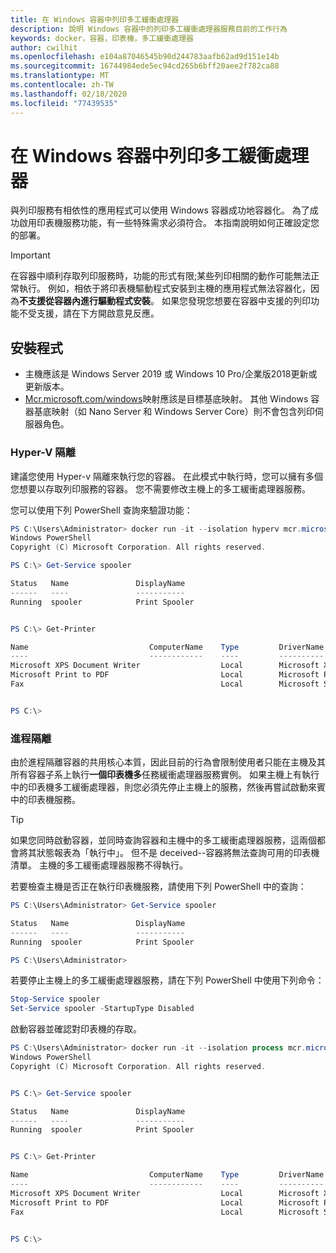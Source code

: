 ```yaml
---
title: 在 Windows 容器中列印多工緩衝處理器
description: 說明 Windows 容器中的列印多工緩衝處理器服務目前的工作行為
keywords: docker，容器，印表機，多工緩衝處理器
author: cwilhit
ms.openlocfilehash: e104a87046545b90d244783aafb62ad9d151e14b
ms.sourcegitcommit: 16744984ede5ec94cd265b6bff20aee2f782ca88
ms.translationtype: MT
ms.contentlocale: zh-TW
ms.lasthandoff: 02/18/2020
ms.locfileid: "77439535"
---
```

# <a name="print-spooler-in-windows-containers"></a>在 Windows 容器中列印多工緩衝處理器

與列印服務有相依性的應用程式可以使用 Windows 容器成功地容器化。 為了成功啟用印表機服務功能，有一些特殊需求必須符合。 本指南說明如何正確設定您的部署。

> [!IMPORTANT]
> 在容器中順利存取列印服務時，功能的形式有限;某些列印相關的動作可能無法正常執行。 例如，相依于將印表機驅動程式安裝到主機的應用程式無法容器化，因為**不支援從容器內進行驅動程式安裝**。 如果您發現您想要在容器中支援的列印功能不受支援，請在下方開啟意見反應。

## <a name="setup"></a>安裝程式

* 主機應該是 Windows Server 2019 或 Windows 10 Pro/企業版2018更新或更新版本。
* [Mcr.microsoft.com/windows](https://hub.docker.com/_/microsoft-windowsfamily-windows)映射應該是目標基底映射。 其他 Windows 容器基底映射（如 Nano Server 和 Windows Server Core）則不會包含列印伺服器角色。

### <a name="hyper-v-isolation"></a>Hyper-V 隔離

建議您使用 Hyper-v 隔離來執行您的容器。 在此模式中執行時，您可以擁有多個您想要以存取列印服務的容器。 您不需要修改主機上的多工緩衝處理器服務。

您可以使用下列 PowerShell 查詢來驗證功能：

```PowerShell
PS C:\Users\Administrator> docker run -it --isolation hyperv mcr.microsoft.com/windows:1809 powershell.exe
Windows PowerShell
Copyright (C) Microsoft Corporation. All rights reserved.

PS C:\> Get-Service spooler

Status   Name               DisplayName
------   ----               -----------
Running  spooler            Print Spooler


PS C:\> Get-Printer

Name                           ComputerName    Type         DriverName                PortName        Shared   Published
----                           ------------    ----         ----------                --------        ------   --------
Microsoft XPS Document Writer                  Local        Microsoft XPS Document... PORTPROMPT:     False    False
Microsoft Print to PDF                         Local        Microsoft Print To PDF    PORTPROMPT:     False    False
Fax                                            Local        Microsoft Shared Fax D... SHRFAX:         False    False


PS C:\>
```

### <a name="process-isolation"></a>進程隔離

由於進程隔離容器的共用核心本質，因此目前的行為會限制使用者只能在主機及其所有容器子系上執行**一個印表機多**任務緩衝處理器服務實例。 如果主機上有執行中的印表機多工緩衝處理器，則您必須先停止主機上的服務，然後再嘗試啟動來賓中的印表機服務。

> [!TIP]
> 如果您同時啟動容器，並同時查詢容器和主機中的多工緩衝處理器服務，這兩個都會將其狀態報表為「執行中」。 但不是 deceived--容器將無法查詢可用的印表機清單。 主機的多工緩衝處理器服務不得執行。 

若要檢查主機是否正在執行印表機服務，請使用下列 PowerShell 中的查詢：

```PowerShell
PS C:\Users\Administrator> Get-Service spooler

Status   Name               DisplayName
------   ----               -----------
Running  spooler            Print Spooler

PS C:\Users\Administrator>
```

若要停止主機上的多工緩衝處理器服務，請在下列 PowerShell 中使用下列命令：

```PowerShell
Stop-Service spooler
Set-Service spooler -StartupType Disabled
```

啟動容器並確認對印表機的存取。

```PowerShell
PS C:\Users\Administrator> docker run -it --isolation process mcr.microsoft.com/windows:1809 powershell.exe
Windows PowerShell
Copyright (C) Microsoft Corporation. All rights reserved.


PS C:\> Get-Service spooler

Status   Name               DisplayName
------   ----               -----------
Running  spooler            Print Spooler


PS C:\> Get-Printer

Name                           ComputerName    Type         DriverName                PortName        Shared   Published
----                           ------------    ----         ----------                --------        ------   --------
Microsoft XPS Document Writer                  Local        Microsoft XPS Document... PORTPROMPT:     False    False
Microsoft Print to PDF                         Local        Microsoft Print To PDF    PORTPROMPT:     False    False
Fax                                            Local        Microsoft Shared Fax D... SHRFAX:         False    False


PS C:\>
```
